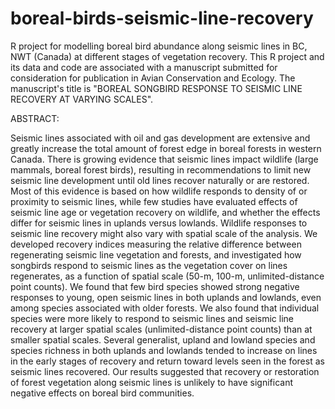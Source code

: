 # boreal-birds-seismic-line-recovery
R project for modelling boreal bird abundance along seismic lines in BC, NWT (Canada) at different stages of vegetation recovery. This R project and its data and code are associated with a manuscript submitted for consideration for publication in Avian Conservation and Ecology. The manuscript's title is "BOREAL SONGBIRD RESPONSE 
TO SEISMIC LINE RECOVERY AT VARYING SCALES".

ABSTRACT:

Seismic lines associated with oil and gas development are extensive and greatly increase the total amount of forest edge in boreal forests in western Canada. There is growing evidence that seismic lines impact wildlife (large mammals, boreal forest birds), resulting in recommendations to limit new seismic line development until old lines recover naturally or are restored. Most of this evidence is based on how wildlife responds to density of or proximity to seismic lines, while few studies have evaluated effects of seismic line age or vegetation recovery on wildlife, and whether the effects differ for seismic lines in uplands versus lowlands. Wildlife responses to seismic line recovery might also vary with spatial scale of the analysis. We developed recovery indices measuring the relative difference between regenerating seismic line vegetation and forests, and investigated how songbirds respond to seismic lines as the vegetation cover on lines regenerates, as a function of spatial scale (50-m, 100-m, unlimited-distance point counts). We found that few bird species showed strong negative responses to young, open seismic lines in both uplands and lowlands, even among species associated with older forests.  We also found that individual species were more likely to respond to seismic lines and seismic line recovery at larger spatial scales (unlimited-distance point counts) than at smaller spatial scales. Several generalist, upland and lowland species and species richness in both uplands and lowlands tended to increase on lines in the early stages of recovery and return toward levels seen in the forest as seismic lines recovered. Our results suggested that recovery or restoration of forest vegetation along seismic lines is unlikely to have significant negative effects on boreal bird communities.
